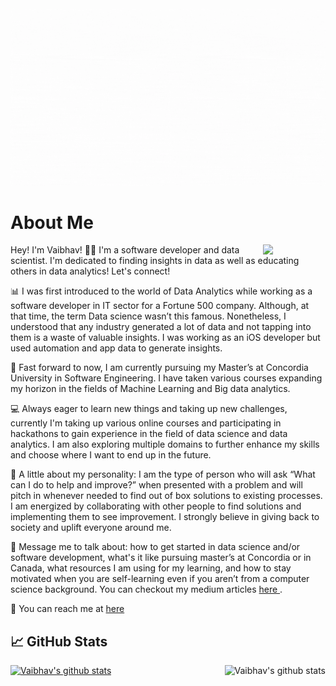 <!--
**Vaibhav3M/Vaibhav3M** is a ✨ _special_ ✨ repository because its `README.md` (this file) appears on your GitHub profile. -->


<img src="https://github.com/Vaibhav3M/Vaibhav3M/blob/main/MainBanner.gif">


## <h1 align="left"> About Me </h1> 

<img src="https://i.giphy.com/media/KzJkzjggfGN5Py6nkT/200.webp" width="100" align = "right">

Hey! I'm Vaibhav! 👋🏻 I'm a software developer and data scientist. I'm dedicated to  finding insights in data as well as educating others in data analytics! Let's connect!

📊 I was first introduced to the world of Data Analytics while working as a software developer in IT sector for a Fortune 500 company. Although, at that time, the term Data science wasn’t this famous. Nonetheless, I understood that any industry generated a lot of data and not tapping into them is a waste of valuable insights. I was working as an iOS developer but used automation and app data to generate insights.

🔬 Fast forward to now, I am currently pursuing my Master’s at Concordia University in Software Engineering. I have taken various courses expanding my horizon in the fields of Machine Learning and Big data analytics.

💻 Always eager to learn new things and taking up new challenges, currently I'm taking up various online courses and participating in hackathons to gain experience in the field of data science and data analytics. I am also exploring multiple domains to further enhance my skills and choose where I want to end up in the future.

🙂 A little about my personality: I am the type of person who will ask “What can I do to help and improve?” when presented with a problem and will pitch in whenever needed to find out of box solutions to existing processes. I am energized by collaborating with other people to find solutions and implementing them to see improvement. I strongly believe in giving back to society and uplift everyone around me.


💬 Message me to talk about: how to get started in data science and/or software development, what's it like pursuing master’s at Concordia or in Canada, what resources I am using for my learning, and how to stay motivated when you are self-learning even if you aren’t from a computer science background. You can checkout my medium articles <a href="https://malhotravaibhav.medium.com/" target="_blank"> here </a>.

🤝 You can reach me at <a href="https://www.malhotravaibhav.com/#contact-section" target="_blank"> here </a> <br>



## &#x1f4c8; GitHub Stats
<a href="https://github.com/github.com/Vaibhav3M/Vaibhav3M">
  <img align="centre" src="https://github-readme-stats.vercel.app/api?username=vaibhav3M&show_icons=true&title_color=fffffff&icon_color=000000&text_color=000000" alt="Vaibhav's github stats"/>
</a>  
  
<a href="https://github.com/Vaibhav3M/Vaibhav3M">
  <img align="right" src="https://github-readme-stats.vercel.app/api/top-langs/?username=vaibhav3m&title_color=fffffff&icon_color=000000&text_color=000000" alt="Vaibhav's github stats" />

</a>


